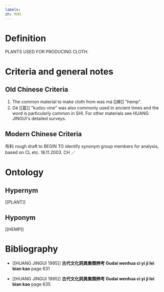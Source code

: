 ```yaml
---
labels: 
zh: 布料
---
```


# Definition
PLANTS USED FOR PRODUCING CLOTH.
# Criteria and general notes
## Old Chinese Criteria
1. The common material to make cloth from was má [[麻]] "hemp".
2. Gé [[葛]] "kudzu vine" was also commonly used in ancient times and the word is particularly common in SHI.
For other materials see HUANG JINGUI's detailed surveys.
## Modern Chinese Criteria
布料
rough draft to BEGIN TO identify synonym group members for analysis, based on CL etc. 18.11.2003. CH ／
# Ontology

## Hypernym
[[PLANT]]
## Hyponym
[[HEMP]]
# Bibliography
- [[HUANG JINGUI 1995]]
**古代文化詞異集類辨考 Gudai wenhua ci yi ji lei bian kao** page 631

- [[HUANG JINGUI 1995]]
**古代文化詞異集類辨考 Gudai wenhua ci yi ji lei bian kao** page 635
